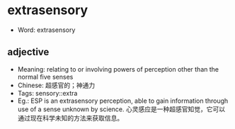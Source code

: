 # extrasensory

- Word: extrasensory

## adjective

- Meaning: relating to or involving powers of perception other than the normal five senses
- Chinese: 超感官的；神通力
- Tags: sensory::extra
- Eg.: ESP is an extrasensory perception, able to gain information through use of a sense unknown by science. 心灵感应是一种超感官知觉，它可以通过现在科学未知的方法来获取信息。

